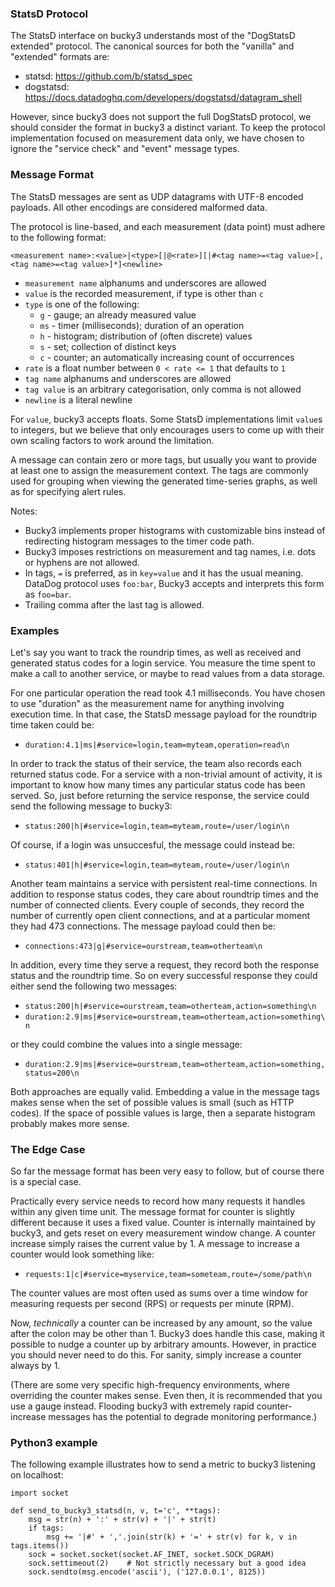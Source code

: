 


### StatsD Protocol

The StatsD interface on bucky3 understands most of the "DogStatsD
extended" protocol. The canonical sources for both the "vanilla" and
"extended" formats are:

- statsd: https://github.com/b/statsd_spec
- dogstatsd: https://docs.datadoghq.com/developers/dogstatsd/datagram_shell

However, since bucky3 does not support the full DogStatsD protocol, we
should consider the format in bucky3 a distinct variant. To keep the
protocol implementation focused on measurement data only, we have chosen
to ignore the "service check" and "event" message types.



### Message Format

The StatsD messages are sent as UDP datagrams with UTF-8 encoded payloads.
All other encodings are considered malformed data.

The protocol is line-based, and each measurement (data point)
must adhere to the following format:

    <measurement name>:<value>|<type>[|@<rate>][|#<tag name>=<tag value>[,<tag name>=<tag value>]*]<newline>

* `measurement name` alphanums and underscores are allowed
* `value` is the recorded measurement, if type is other than `c`
* `type` is one of the following:
  * `g` - gauge; an already measured value
  * `ms` - timer (milliseconds); duration of an operation
  * `h` - histogram; distribution of (often discrete) values
  * `s` - set; collection of distinct keys
  * `c` - counter; an automatically increasing count of occurrences
* `rate` is a float number between `0 < rate <= 1` that defaults to `1`
* `tag name` alphanums and underscores are allowed
* `tag value` is an arbitrary categorisation, only comma is not allowed
* `newline` is a literal newline

For `value`, bucky3 accepts floats. Some StatsD implementations limit
`value`s to integers, but we believe that only encourages users to come
up with their own scaling factors to work around the limitation.

A message can contain zero or more tags, but usually you want to provide
at least one to assign the measurement context. The tags are commonly used
for grouping when viewing the generated time-series graphs, as well as
for specifying alert rules.

Notes:
* Bucky3 implements proper histograms with customizable bins
instead of redirecting histogram messages to the timer code path.
* Bucky3 imposes restrictions on measurement and tag names,
i.e. dots or hyphens are not allowed.
* In tags, `=` is preferred, as in `key=value` and it has the usual meaning.
DataDog protocol uses `foo:bar`, Bucky3 accepts and interprets this form
as `foo=bar`.
* Trailing comma after the last tag is allowed.



### Examples

Let's say you want to track the roundrip times, as well as received
and generated status codes for a login service. You measure the time
spent to make a call to another service, or maybe to read values from a
data storage.

For one particular operation the read took 4.1 milliseconds. You have
chosen to use "duration" as the measurement name for anything involving
execution time. In that case, the StatsD message payload for the
roundtrip time taken could be:

  - `duration:4.1|ms|#service=login,team=myteam,operation=read\n`

In order to track the status of their service, the team also records
each returned status code. For a service with a non-trivial amount of
activity, it is important to know how many times any particular status
code has been served. So, just before returning the service response,
the service could send the following message to bucky3:

  - `status:200|h|#service=login,team=myteam,route=/user/login\n`

Of course, if a login was unsuccesful, the message could instead be:

  - `status:401|h|#service=login,team=myteam,route=/user/login\n`

Another team maintains a service with persistent real-time connections.
In addition to response status codes, they care about roundtrip times
and the number of connected clients. Every couple of seconds, they
record the number of currently open client connections, and at a
particular moment they had 473 connections. The message payload could
then be:

  - `connections:473|g|#service=ourstream,team=otherteam\n`

In addition, every time they serve a request, they record both the
response status and the roundtrip time. So on every successful response
they could either send the following two messages:

- `status:200|h|#service=ourstream,team=otherteam,action=something\n`
- `duration:2.9|ms|#service=ourstream,team=otherteam,action=something\n`

or they could combine the values into a single message:

- `duration:2.9|ms|#service=ourstream,team=otherteam,action=something,status=200\n`

Both approaches are equally valid. Embedding a value in the message tags
makes sense when the set of possible values is small (such as HTTP codes). If the
space of possible values is large, then a separate histogram probably
makes more sense.



### The Edge Case

So far the message format has been very easy to follow, but of course
there is a special case.

Practically every service needs to record how many requests it handles
within any given time unit. The message format for counter is slightly
different because it uses a fixed value. Counter is internally
maintained by bucky3, and gets reset on every measurement window change.
A counter increase simply raises the current value by 1. A message to
increase a counter would look something like:

- `requests:1|c|#service=myservice,team=someteam,route=/some/path\n`

The counter values are most often used as sums over a time window for
measuring requests per second (RPS) or requests per minute (RPM).

Now, *technically* a counter can be increased by any amount, so the
value after the colon may be other than 1. Bucky3 does handle this
case, making it possible to nudge a counter up by arbitrary amounts.
However, in practice you should never need to do this. For sanity,
simply increase a counter always by 1.

(There are some very specific high-frequency environments, where
overriding the counter makes sense. Even then, it is recommended that
you use a gauge instead. Flooding bucky3 with extremely rapid
counter-increase messages has the potential to degrade monitoring
performance.)



### Python3 example

The following example illustrates how to send a metric to bucky3 listening
on localhost:

    import socket
    
    def send_to_bucky3_statsd(n, v, t='c', **tags):
        msg = str(n) + ':' + str(v) + '|' + str(t)
        if tags:
            msg += '|#' + ','.join(str(k) + '=' + str(v) for k, v in tags.items())
        sock = socket.socket(socket.AF_INET, socket.SOCK_DGRAM)
        sock.settimeout(2)    # Not strictly necessary but a good idea
        sock.sendto(msg.encode('ascii'), ('127.0.0.1', 8125))

